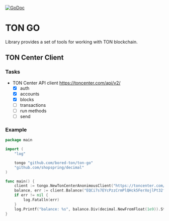 [![GoDoc](https://godoc.org/github.com/bored-ton/ton-go?status.svg)](https://godoc.org/github.com/bored-ton/ton-go)

# TON GO

Library provides a set of tools for working with TON blockchain.

## TON Center Client
### Tasks

- TON Center API client https://toncenter.com/api/v2/
  - [x] auth
  - [x] accounts
  - [x] blocks
  - [ ] transactions
  - [ ] run methods
  - [ ] send

### Example
```go
package main

import (
	"log"

	tongo "github.com/bored-ton/ton-go"
	"github.com/shopspring/decimal"
)

func main() {
	client := tongo.NewTonCenterAnonimousClient("https://toncenter.com/api/v2/")
	balance, err := client.Balance("EQCi7s7EYcPzzCrmPlQHck5FerXojlPt32f5vRsbjIPtOLkM")
	if err != nil {
		log.Fatalln(err)
	}
	log.Printf("balance: %s", balance.Div(decimal.NewFromFloat(1e9)).String())
}
```
